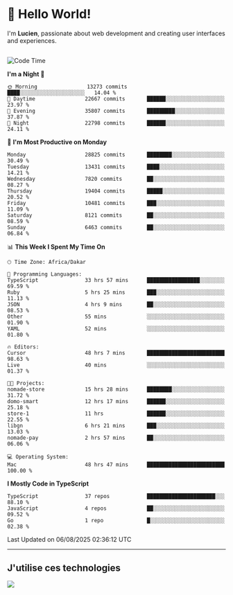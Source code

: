 # 👋 Hello World!

I'm **Lucien**, passionate about web development and creating user interfaces and experiences.

##

<!--START_SECTION:waka-->
![Code Time](http://img.shields.io/badge/Code%20Time-3%2C585%20hrs%2046%20mins-blue)

**I'm a Night 🦉** 

```text
🌞 Morning                13273 commits       ████░░░░░░░░░░░░░░░░░░░░░   14.04 % 
🌆 Daytime                22667 commits       ██████░░░░░░░░░░░░░░░░░░░   23.97 % 
🌃 Evening                35807 commits       █████████░░░░░░░░░░░░░░░░   37.87 % 
🌙 Night                  22798 commits       ██████░░░░░░░░░░░░░░░░░░░   24.11 % 
```
📅 **I'm Most Productive on Monday** 

```text
Monday                   28825 commits       ████████░░░░░░░░░░░░░░░░░   30.49 % 
Tuesday                  13431 commits       ████░░░░░░░░░░░░░░░░░░░░░   14.21 % 
Wednesday                7820 commits        ██░░░░░░░░░░░░░░░░░░░░░░░   08.27 % 
Thursday                 19404 commits       █████░░░░░░░░░░░░░░░░░░░░   20.52 % 
Friday                   10481 commits       ███░░░░░░░░░░░░░░░░░░░░░░   11.09 % 
Saturday                 8121 commits        ██░░░░░░░░░░░░░░░░░░░░░░░   08.59 % 
Sunday                   6463 commits        ██░░░░░░░░░░░░░░░░░░░░░░░   06.84 % 
```


📊 **This Week I Spent My Time On** 

```text
🕑︎ Time Zone: Africa/Dakar

💬 Programming Languages: 
TypeScript               33 hrs 57 mins      █████████████████░░░░░░░░   69.59 % 
Ruby                     5 hrs 25 mins       ███░░░░░░░░░░░░░░░░░░░░░░   11.13 % 
JSON                     4 hrs 9 mins        ██░░░░░░░░░░░░░░░░░░░░░░░   08.53 % 
Other                    55 mins             ░░░░░░░░░░░░░░░░░░░░░░░░░   01.90 % 
YAML                     52 mins             ░░░░░░░░░░░░░░░░░░░░░░░░░   01.80 % 

🔥 Editors: 
Cursor                   48 hrs 7 mins       █████████████████████████   98.63 % 
Live                     40 mins             ░░░░░░░░░░░░░░░░░░░░░░░░░   01.37 % 

🐱‍💻 Projects: 
nomade-store             15 hrs 28 mins      ████████░░░░░░░░░░░░░░░░░   31.72 % 
domo-smart               12 hrs 17 mins      ██████░░░░░░░░░░░░░░░░░░░   25.18 % 
store-1                  11 hrs              ██████░░░░░░░░░░░░░░░░░░░   22.55 % 
libgn                    6 hrs 21 mins       ███░░░░░░░░░░░░░░░░░░░░░░   13.03 % 
nomade-pay               2 hrs 57 mins       ██░░░░░░░░░░░░░░░░░░░░░░░   06.06 % 

💻 Operating System: 
Mac                      48 hrs 47 mins      █████████████████████████   100.00 % 
```

**I Mostly Code in TypeScript** 

```text
TypeScript               37 repos            ██████████████████████░░░   88.10 % 
JavaScript               4 repos             ██░░░░░░░░░░░░░░░░░░░░░░░   09.52 % 
Go                       1 repo              █░░░░░░░░░░░░░░░░░░░░░░░░   02.38 % 
```




 Last Updated on 06/08/2025 02:36:12 UTC
<!--END_SECTION:waka-->
---

## J'utilise ces technologies

<p align="left">
  <a href="https://skillicons.dev">
    <img src="https://skillicons.dev/icons?i=ts,js,go,ruby,css,scss,tailwind,react,vite,nextjs,docker,figma,ableton" />
  </a>
</p>

